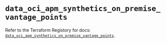 # `data_oci_apm_synthetics_on_premise_vantage_points`

Refer to the Terraform Registory for docs: [`data_oci_apm_synthetics_on_premise_vantage_points`](https://registry.terraform.io/providers/oracle/oci/6.18.0/docs/data-sources/apm_synthetics_on_premise_vantage_points).
